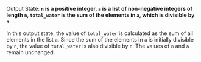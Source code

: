 Output State: **`n` is a positive integer, `a` is a list of non-negative integers of length `n`, `total_water` is the sum of the elements in `a`, which is divisible by `n`.**

In this output state, the value of `total_water` is calculated as the sum of all elements in the list `a`. Since the sum of the elements in `a` is initially divisible by `n`, the value of `total_water` is also divisible by `n`. The values of `n` and `a` remain unchanged.